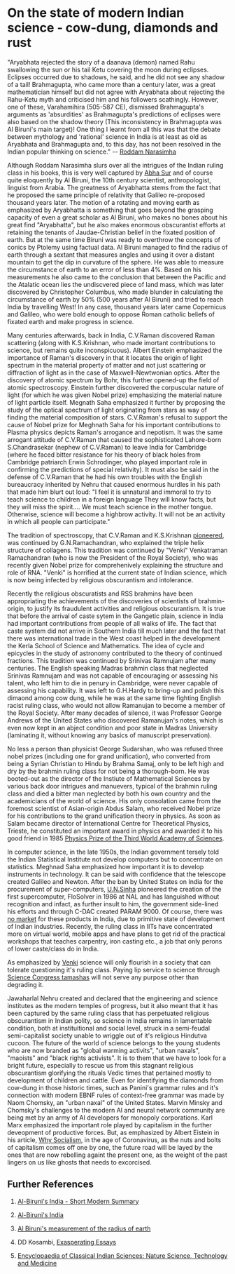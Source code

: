 # On the state of modern Indian science - cow-dung, diamonds and rust

"Aryabhata rejected the story of a daanava (demon) named Rahu swallowing the sun or his tail Ketu covering the moon during eclipses. Eclipses occurred due to shadows, he said, and he did not see any shadow of a tail!
Brahmagupta, who came more than a century later, was a great mathematician himself but did not agree with Aryabhata about rejecting the Rahu-Ketu myth and criticised him and his followers scathingly.
However, one of these, Varahamihira (505-587 CE), dismissed Brahmagupta's arguments as 'absurdities' as Brahmagupta's predictions of eclipses were also based on the shadow theory (This inconsistency in Brahmagupta was Al Biruni's main target)!
One thing I learnt from all this was that the debate between mythology and 'rational' science in India is at least as old as Aryabhata and Brahmagupta and, to this day, has not been resolved in the Indian popular thinking on science."
-- [Roddam Narasimha](https://www.rediff.com/news/interview/why-and-how-did-science-in-india-stagnate/20150814.htm)




Although Roddam Narasimha slurs over all the intrigues of the Indian ruling class in his books, this is very well captured by [Abha Sur](https://www.amazon.com/gp/product/8189059327/ref=dbs_a_def_rwt_hsch_vapi_taft_p1_i0) and of course quite eloquently by Al Biruni, the 10th century scientist, anthropologist, linguist from Arabia. The greatness of Aryabhatta stems from the fact that he proposed the same principle of relativity that Galileo re-proposed thousand years later. The motion of a rotating and moving earth as emphasized by Aryabhatta is something that goes beyond the grasping capacity of even a great scholar as Al Biruni, who makes no bones about his great find "Aryabhatta", but he also makes enormous obscurantist efforts at retaining the tenants of Jaudae-Christian belief in the fixated position of earth. But at the same time Biruni was ready to overthrow the concepts of conics by Ptolemy using factual data. Al Biruni managed to find the radius of earth through a sextant that measures angles and using it over a distant mountain to get the dip in curvature of the sphere. He was able to measure the circumstance of earth to an error of less than 4%. Based on his measurements he also came to the conclusion that between the Pacific and the Atalatic ocean lies the undiscvered piece of land mass, which was later discovered by Christopher Columbus, who made blunder in calculating the circumstance of earth by 50% (500 years after Al Biruni) and tried to reach India by travelling West!  In any case, thousand years later came Copernicus and Galileo, who were bold enough to oppose Roman catholic beliefs of fixated earth and make progress in science.

Many centuries afterwards, back in India, C.V.Raman discovered Raman scattering (along with K.S.Krishnan, who made imortant contributions to science, but remains quite inconspicuous). Albert Einstein emphasized the importance of Raman's discovery in that it locates the origin of light spectrum in the material property of matter and not just scattering or diffraction of light as in the case of Maxwell-Newtwonian optics. After the discovery of atomic spectrum by Bohr, this further opened-up the field of atomic spectroscopy. Einstein further discovered the corpuscular nature of light (for which he was given Nobel prize) emphasizing the material nature of light particle itself. Megnath Saha emphasized it further by proposing the study of the optical spectrum of light originating from stars as way of finding the material composition of stars. C.V.Raman's refusal to support the cause of Nobel prize for Meghnath Saha for his important contributions to Plasma physics depicts Raman's arrogance and nepotism. It was the same arrogant attitude of C.V.Raman that caused the sophisticated Lahore-born S.Chandrasekar (nephew of C.V.Raman) to leave India for Cambridge (where he faced bitter resistance for his theory of black holes from Cambridge patriarch Erwin Schrodinger, who played important role in confirming the predictions of special relativity). It must also be said in the defense of C.V.Raman that he had his own troubles with the English bureaucracy inherited by Nehru that caused enormous hurdles in his path that made him blurt out loud:
"I feel it is unnatural and immoral to try to teach science to children in a foreign language They will know facts, but they will miss the spirit....
We must teach science in the mother tongue. Otherwise, science will become a highbrow activity. It will not be an activity in which all people can participate."

The tradition of spectroscopy, that C.V.Raman and K.S.Krishnan [pioneered](http://www.cdfd.org.in/empc/C%20V%20Raman.pptx), was continued by G.N.Ramachandran, who explained the triple helix structure of collagens. This tradition was continued by "Venki" Venkatraman Ramachandran (who is now the President of the Royal Society), who was recently given Nobel prize for comprehenively explaining the structure and role of RNA. "Venki" is horrified at the current state of Indian science, which is now being infected by religious obscurantism and intolerance.

Recently the religious obscuratists and RSS brahmins have been appropriating the achievements of the discoveries of scientists of brahmin-origin, to justify its fraudulent activities and religious obscurantism. It is true that before the arrival of caste sytem in the Gangetic plain, science in India had important contributions from people of all walks of life. The fact that caste system did not arrive in Southern India till much later and the fact that there was international trade in the West coast helped in the development the Kerla School of Science and Mathematics. The idea of cycle and epicycles in the study of astronomy contributed to the theory of continued fractions. This tradition was continued by Srinivas Ramnujam after many centuries. The English speaking Madras brahmin class that neglected Srinivas Ramnujam and was not capable of encouraging or assessing his talent, who left him to die in penury in Cambridge, were never capable of assessing his capability. It was left to G.H.Hardy to bring-up and polish this dimaond among cow dung, while he was at the same time fighting English  racist ruling class, who would not allow Ramanujan to become a member of the Royal Society. After many decades of silence, it was Professor George Andrews of the United States who discovered Ramanujan's notes, which is even now kept in an abject condition and poor state in Madras University (laminating it, without knowing any basics of manuscript preservation).

No less a person than physicist George Sudarshan, who was refused three nobel prizes (including one for grand unification), who converted from being a Syrian Christian to Hindu by Brahma Samaj, only to be left high and dry by the brahmin ruling class for not being a thorough-born. He was booted-out as the director of the Instiute of Mathematical Sciences by various back door intrigues and manuevers, typical of the brahmin ruling class and died a bitter man neglected by both his own country and the academicians of the world of science. His only consolation came from the foremost scientist of Asian-origin Abdus Salam, who received Nobel prize for his contributions to the grand unification theory in physics. As soon as Salam became director of International Centre for Theoretical Physics, Trieste, he constituted an important award in physics and awarded it to his good friend in 1985 [Physics Prize of the Third World Academy of Sciences](https://www.ias.ac.in/article/fulltext/reso/024/02/0245-0252).

In computer science, in the late 1950s, the Indian government tersely told the Indian Statistical Institute not develop computers but to concentrate on statistics. Meghnad Saha emphasized how important it is to develop instruments in technology. It can be said with confidence that the telescope created Galileo and Newton. After the ban by United States on India for the procurement of super-computers, [U.N.Sinha](https://bademian.wordpress.com/2017/07/18/why-dont-more-indians-know-u-n-sinha/) pioneered the creation of the first supercomputer, FloSolver in 1986 at NAL and has languished without recognition and infact, as further insult to him, the government side-lined his efforts and through C-DAC created PARAM 9000. Of course, there was [no market](https://www.indiatoday.in/magazine/science-and-technology/story/19930430-indias-success-in-developing-high-speed-processors-marred-by-poor-marketing-810981-1993-04-30) for these products in India, due to primitive state of development of Indian industries. Recently, the ruling class in IITs have concentrated more on virtual world, mobile apps and have plans to get rid of the practical workshops that teaches carpentry, iron casting etc., a job that only perons of lower caste/class do in India.

As emphasized by [Venki](https://www.thehindu.com/sci-tech/science/science-depends-on-being-able-to-question-authority/article30589249.ece) science will only flourish in a society that can tolerate questioning it's ruling class. Paying lip service to science through [Science Congress tamashas](https://thewire.in/politics/not-a-congress-but-a-big-fat-indian-science-wedding) will not serve any purpose other than degrading it.

Jawaharlal Nehru created and declared that the engineering and science institutes as the modern temples of progress, but it also meant that it has been captured by the same ruling class that has perpetuated religious obscurantism in Indian polity, so science in India remains in lamentable condition, both at instituitional and social level, struck in a semi-feudal semi-capitalist society unable to wriggle out of it's religious Hindutva cucoon. The future of the world of science belongs to the young students who are now branded as "global warming activits", "urban naxals", "maoists" and "black rights activists". It is to them that we have to look for a bright future, especially to rescue us from this stagnant religious obscurantism glorifying the rituals Vedic times that pertained mostly to development of children and cattle. Even for identifying the diamonds from cow-dung in those historic times, such as Panini's grammar rules and it's connection with modern EBNF rules of context-free grammar was made by Naom Chomsky, an "urban naxal" of the United States. Marvin Minsky and Chomsky's challenges to the modern AI and neural network community are being met by an army of AI developers for monopoly corporations. Karl Marx emphasized the important role played by capitalism in the further deveopment of productive forces. But, as emphasized by Albert Eistein in his article, [Why Socialism](https://monthlyreview.org/2009/05/01/why-socialism/), in the age of Coronavirus, as the nuts and bolts of capitalism comes off one by one, the future road will be layed by the ones that are now rebelling againt the present one, as the weight of the past lingers on us like ghosts that needs to excorcised.

## Further References

1. [Al-Biruni's India - Short Modern Summary](https://selfstudyhistory.com/2015/09/30/al-birunis-india/)

2. [Al-Biruni's India](http://www.columbia.edu/cu/lweb/digital/collections/cul/texts/ldpd_5949073_001/index.html)

3. [Al Biruni's measurement of the radius of earth](https://owlcation.com/stem/How-to-Determin-the-Radius-of-the-Earth-Al-Birunis-Classic-Experiment)

4. DD Kosambi, [Exasperating Essays](https://www.marxists.org/archive/kosambi/exasperating-essays/x01/index.htm)

5. [Encyclopaedia of Classical Indian Sciences: Nature Science, Technology and Medicine](https://www.amazon.com/Encyclopaedia-Classical-Indian-Sciences-Technology/dp/8173715556)




